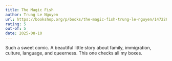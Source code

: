 ```yaml
---
title: The Magic Fish
author: Trung Le Nguyen
url: https://bookshop.org/p/books/the-magic-fish-trung-le-nguyen/14722854?ean=9781984851598&next=t
rating: 5
out-of: 5
date: 2025-08-10
---
```


Such a sweet comic. A beautiful little story about family, immigration, culture, language, and queerness. This one checks all my boxes.